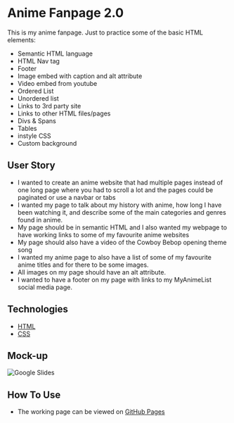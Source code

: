 # Anime Fanpage 2.0

This is my anime fanpage. Just to practice some of the basic HTML elements:
* Semantic HTML language
* HTML Nav tag
* Footer
* Image embed with caption and alt attribute
* Video embed from youtube
* Ordered List
* Unordered list
* Links to 3rd party site
* Links to other HTML files/pages
* Divs & Spans
* Tables 
* instyle CSS
* Custom background

## User Story
* I wanted to create an anime website that had multiple pages instead of one long page where you had to scroll a lot and the pages could be paginated or use a navbar or tabs
* I wanted my page to talk about my history with anime, how long I have been watching it, and describe some of the main categories and genres found in anime. 
* My page should be in semantic HTML and I also wanted my webpage to have working links to some of my favourite anime websites
* My page should also have a video of the Cowboy Bebop opening theme song
* I wanted my anime page to also have a list of some of my favourite anime titles and for there to be some images.
* All images on my page should have an alt attribute.
* I wanted to have a footer on my page with links to my MyAnimeList social media page.

## Technologies
- [HTML](https://developer.mozilla.org/en-US/docs/Web/HTML)
- [CSS](https://developer.mozilla.org/en-US/docs/Web/CSS)

## Mock-up
![Google Slides](https://docs.google.com/presentation/d/112vsY4G2xVOHX-OdxEd1MDtYZjYEMxRW0V-2bCjO_DY/edit?usp=sharing)

## How To Use
- The working page can be viewed on [GitHub Pages](https://atomiczero.github.io/Anime-Fanpage-2.0/)
